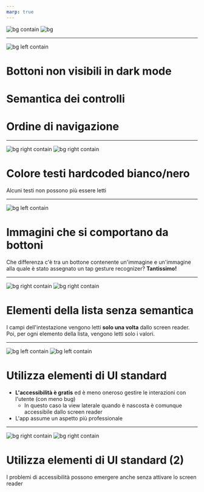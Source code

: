 ```yaml
---
marp: true
---
```


![bg contain](images/initial_cover.jpeg)
![bg](rgb(0,0,0))

---

![bg left contain](images/articoli_dark_bottoni_non_visibili.jpeg)

# Bottoni non visibili in dark mode
# Semantica dei controlli
# Ordine di navigazione

---

![bg right contain](images/logout_light.jpeg)
![bg right contain](images/logout_dark.jpeg)

# Colore testi hardcoded bianco/nero
Alcuni testi non possono più essere letti

---

![bg left contain](images/bottone_non_accessibile.jpeg)

# Immagini che si comportano da bottoni
Che differenza c'è tra un bottone contenente un'immagine e un'immagine alla quale è stato assegnato un tap gesture recognizer? **Tantissimo!**

---

![bg right contain](images/lista_ordini_light.jpeg)
![bg right contain](images/lista_ordini_dark.jpeg)

# Elementi della lista senza semantica 
I campi dell'intestazione vengono letti **solo una volta** dallo screen reader. Poi, per ogni elemento della lista, vengono letti solo i valori.

---

![bg left contain](images/bottone_non_accessibile.jpeg)
![bg left contain](images/menu_lat_sx_non_rientra_correttamente.jpeg)

# Utilizza elementi di UI standard
- **L'accessibilità è gratis** ed è meno oneroso gestire le interazioni con l'utente (con meno bug)
    - In questo caso la view laterale quando è nascosta è comunque accessibile dallo screen reader
- L'app assume un aspetto più professionale

---

![bg right contain](images/menu_laterale_light.jpeg)
![bg right contain](images/menu_laterale_dark.jpeg)

# Utilizza elementi di UI standard (2)
I problemi di accessibilità possono emergere anche senza attivare lo screen reader

